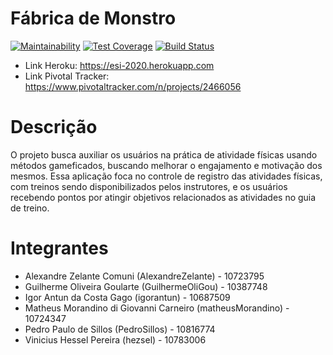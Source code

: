 # Fábrica de Monstro
[![Maintainability](https://api.codeclimate.com/v1/badges/40d294a4759c7df57ae0/maintainability)](https://codeclimate.com/github/AlexandreZelante/ESI/maintainability)
[![Test Coverage](https://api.codeclimate.com/v1/badges/40d294a4759c7df57ae0/test_coverage)](https://codeclimate.com/github/AlexandreZelante/ESI/test_coverage)
[![Build Status](https://travis-ci.org/AlexandreZelante/ESI.svg?branch=master)](https://travis-ci.org/AlexandreZelante/ESI)

- Link Heroku: https://esi-2020.herokuapp.com
- Link Pivotal Tracker: https://www.pivotaltracker.com/n/projects/2466056

# Descrição
O projeto busca auxiliar os usuários na prática de atividade físicas usando métodos gameficados, buscando melhorar o engajamento e motivação dos mesmos. Essa aplicação foca no controle de registro das atividades físicas, com treinos sendo disponibilizados pelos instrutores, e os usuários recebendo pontos por atingir objetivos relacionados as atividades no guia de treino.

# Integrantes
* Alexandre Zelante Comuni (AlexandreZelante) - 10723795
* Guilherme Oliveira Goularte (GuilhermeOliGou) - 10387748
* Igor Antun da Costa Gago (igorantun) - 10687509
* Matheus Morandino di Giovanni Carneiro (matheusMorandino) - 10724347
* Pedro Paulo de Sillos (PedroSillos) - 10816774
* Vinicius Hessel Pereira (hezsel) - 10783006
